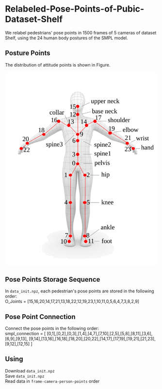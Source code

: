 # Relabeled-Pose-Points-of-Pubic-Dataset-Shelf
We relabel pedestrians' pose points in  1500 frames of 5 cameras of dataset Shelf, using the 24 human body postures of the SMPL model.

## Posture Points
The distribution of attitude points is shown in Figure.

![pic](https://github.com/HYJtooo/Target/blob/main/points.svg)

## Pose Points Storage Sequence
In `data_init.npz`, each pedestrian's pose points are stored in the following order:       
O_Joints = [15,16,20,14,17,21,13,18,22,12,19,23,1,10,11,0,5,6,4,7,3,8,2,9]

## Pose Point Connection
Connect the pose points in the following order:            
smpl_connection = [ [0,1],[0,2],[0,3],[1,4],[4,7],[7,10],[2,5],[5,8],[8,11],[3,6],[6,9],[9,13],
                    [9,14],[13,16],[16,18],[18,20],[20,22],[14,17],[17,19],[19,21],[21,23],
                    [9,12],[12,15]  ]

## Using
Download `data_init.npz`     
Save `data_init.npz`         
Read data in `frame-camera-person-points` order



